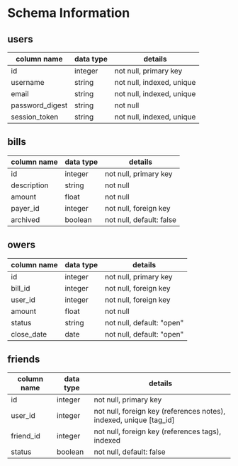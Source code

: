 # Schema Information

## users
column name     | data type | details
----------------|-----------|-----------------------
id              | integer   | not null, primary key
username        | string    | not null, indexed, unique
email           | string    | not null, indexed, unique
password_digest | string    | not null
session_token   | string    | not null, indexed, unique

## bills
column name | data type | details
------------|-----------|-----------------------
id          | integer   | not null, primary key
description | string    | not null
amount      | float     | not null
payer_id    | integer   | not null, foreign key
archived    | boolean   | not null, default: false

## owers
column name | data type | details
------------|-----------|-----------------------
id          | integer   | not null, primary key
bill_id     | integer   | not null, foreign key
user_id     | integer   | not null, foreign key
amount      | float     | not null
status      | string    | not null, default: "open"
close_date  | date      | not null, default: "open"

## friends
column name | data type | details
------------|-----------|-----------------------
id          | integer   | not null, primary key
user_id     | integer   | not null, foreign key (references notes), indexed, unique [tag_id]
friend_id   | integer   | not null, foreign key (references tags), indexed
status      | boolean   | not null, default: false
